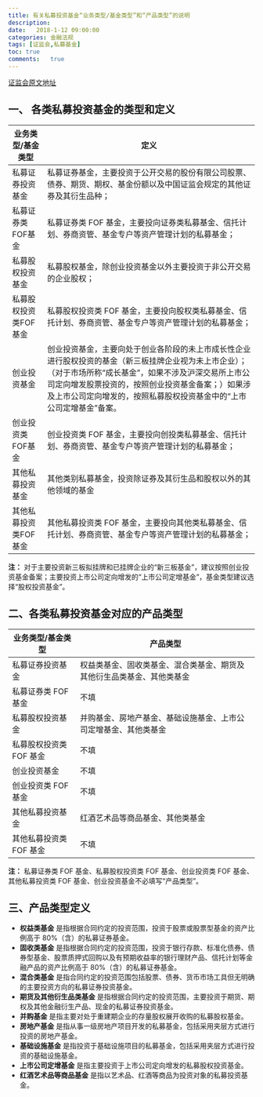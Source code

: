 ```yaml
---
title: 有关私募投资基金“业务类型/基金类型”和“产品类型”的说明
description:
date:	2018-1-12 09:00:00
categories:	金融法规
tags: [证监会,私募基金]
toc: true
comments:	true
---
```


[证监会原文地址](https://ambers.amac.org.cn/web/app/static/template/orgType.pdf)

## 一、 各类私募投资基金的类型和定义

|业务类型/基金类型 |定义|
|---------------|---|
|私募证券投资基金|私募证券基金，主要投资于公开交易的股份有限公司股票、债券、期货、期权、基金份额以及中国证监会规定的其他证券及其衍生品种；|
|私募证券类FOF基金|私募证券类 FOF 基金，主要投向证券类私募基金、信托计划、券商资管、基金专户等资产管理计划的私募基金；|
|私募股权投资基金|私募股权基金，除创业投资基金以外主要投资于非公开交易的企业股权；|
|私募股权投资类FOF基金|私募股权投资类 FOF 基金，主要投向股权类私募基金、信托计划、券商资管、基金专户等资产管理计划的私募基金；|
|创业投资基金|创业投资基金，主要向处于创业各阶段的未上市成长性企业进行股权投资的基金（新三板挂牌企业视为未上市企业）；（对于市场所称“成长基金”，如果不涉及沪深交易所上市公司定向增发股票投资的，按照创业投资基金备案；）如果涉及上市公司定向增发的，按照私募股权投资基金中的“上市公司定增基金”备案。|
|创业投资类FOF基金|创业投资类 FOF 基金，主要投向创投类私募基金、信托计划、券商资管、基金专户等资产管理计划的私募基金；|
|其他私募投资基金|其他类别私募基金，投资除证券及其衍生品和股权以外的其他领域的基金|
|其他私募投资类FOF基金|其他私募投资类 FOF 基金，主要投向其他类私募基金、信托计划、券商资管、基金专户等资产管理计划的私募基金；|

**注：** 对于主要投资新三板拟挂牌和已挂牌企业的“新三板基金”，建议按照创业投资基金备案；主要投资上市公司定向增发的“上市公司定增基金”，基金类型建议选择“股权投资基金”。

## 二、各类私募投资基金对应的产品类型

|业务类型/基金类型 |产品类型|
|---------------|------|
|私募证券投资基金 |权益类基金、固收类基金、混合类基金、期货及其他衍生品类基金、其他类基金|
|私募证券类 FOF 基金 |不填|
|私募股权投资基金 |并购基金、房地产基金、基础设施基金、上市公司定增基金、其他类基金|
|私募股权投资类 FOF 基金 |不填|
|创业投资基金 |不填|
|创业投资类 FOF 基金 |不填|
|其他私募投资基金 |红酒艺术品等商品基金、其他类基金|
|其他私募投资类 FOF 基金| 不填|

**注：** 私募证券类 FOF 基金、私募股权投资类 FOF 基金、创业投资类 FOF 基金、其他私募投资类 FOF 基金、创业投资基金不必填写“产品类型”。

## 三、产品类型定义

* **权益类基金** 是指根据合同约定的投资范围，投资于股票或股票型基金的资产比例高于 80%（含）的私募证券基金。
* **固收类基金** 是指根据合同约定的投资范围，投资于银行存款、标准化债券、债券型基金、股票质押式回购以及有预期收益率的银行理财产品、信托计划等金融产品的资产比例高于 80%（含）的私募证券基金。
* **混合类基金** 是指合同约定的投资范围包括股票、债券、货币市场工具但无明确的主要投资方向的私募证券投资基金。
* **期货及其他衍生品类基金** 是指根据合同约定的投资范围，主要投资于期货、期权及其他金融衍生产品、现金的私募证券投资基金。
* **并购基金** 是指主要对处于重建期企业的存量股权展开收购的私募股权基金。
* **房地产基金** 是指从事一级房地产项目开发的私募基金，包括采用夹层方式进行投资的房地产基金。
* **基础设施基金** 是指投资于基础设施项目的私募基金，包括采用夹层方式进行投资的基础设施基金。
* **上市公司定增基金** 是指主要投资于上市公司定向增发的私募股权投资基金。
* **红酒艺术品等商品基金** 是指以艺术品、红酒等商品为投资对象的私募投资基金。
